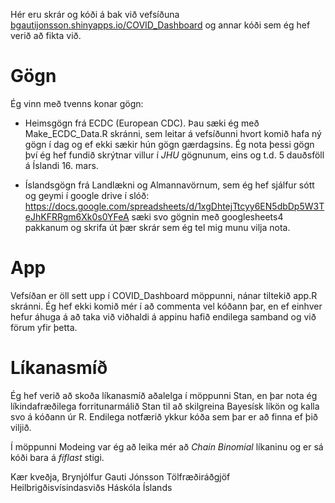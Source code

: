 Hér eru skrár og kóði á bak við vefsíðuna [bgautijonsson.shinyapps.io/COVID_Dashboard](https://bgautijonsson.shinyapps.io/COVID_Dashboard/) og annar kóði sem ég hef verið að fikta við.

# Gögn

Ég vinn með tvenns konar gögn:

* Heimsgögn frá ECDC (European CDC). Þau sæki ég með Make_ECDC_Data.R skránni, sem leitar á vefsíðunni hvort komið hafa ný gögn í dag og ef ekki sækir hún gögn gærdagsins. Ég nota þessi gögn því ég hef fundið skrýtnar villur í *JHU* gögnunum, eins og t.d. 5 dauðsföll á Íslandi 16. mars.

* Íslandsgögn frá Landlækni og Almannavörnum, sem ég hef sjálfur sótt og geymi í google drive í slóð: https://docs.google.com/spreadsheets/d/1xgDhtejTtcyy6EN5dbDp5W3TeJhKFRRgm6Xk0s0YFeA sæki svo gögnin með googlesheets4 pakkanum og skrifa út þær skrár sem ég tel mig munu vilja nota.

# App

Vefsíðan er öll sett upp í COVID_Dashboard möppunni, nánar tiltekið app.R skránni. Ég hef ekki komið mér í að commenta vel kóðann þar, en ef einhver hefur áhuga á að taka við viðhaldi á appinu hafið endilega samband og við förum yfir þetta.

# Líkanasmíð

Ég hef verið að skoða líkanasmíð aðalelga í möppunni Stan, en þar nota ég líkindafræðilega forritunarmálið Stan til að skilgreina Bayesísk líkön og kalla svo á kóðann úr R. Endilega notfærið ykkur kóða sem þar er að finna ef þið viljið.

Í möppunni Modeing var ég að leika mér að *Chain Binomial* líkaninu og er sá kóði bara á *fíflast* stigi.


Kær kveðja,
Brynjólfur Gauti Jónsson
Tölfræðiráðgjöf Heilbrigðisvísindasviðs Háskóla Íslands